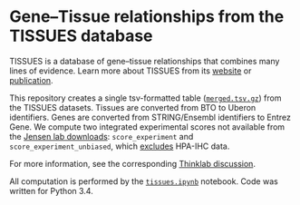 # Gene–Tissue relationships from the TISSUES database

TISSUES is a database of gene–tissue relationships that combines many lines of evidence. Learn more about TISSUES from its [website](http://tissues.jensenlab.org/) or [publication](https://dx.doi.org/10.7717/peerj.1054).

This repository creates a single tsv-formatted table ([`merged.tsv.gz`](data/merged.tsv.gz)) from the TISSUES datasets. Tissues are converted from BTO to Uberon identifiers. Genes are converted from STRING/Ensembl identifiers to Entrez Gene. We compute two integrated experimental scores not available from the [Jensen lab downloads](http://download.jensenlab.org/): `score_experiment` and `score_experiment_unbiased`, which [excludes](http://thinklab.com/discussion/the-tissues-resource-for-the-tissue-specificity-of-genes/91#6) HPA-IHC data.

For more information, see the corresponding [Thinklab discussion](http://thinklab.com/discussion/the-tissues-resource-for-the-tissue-specificity-of-genes/91).

All computation is performed by the [`tissues.ipynb`](tissues.ipynb) notebook. Code was written for Python 3.4.
